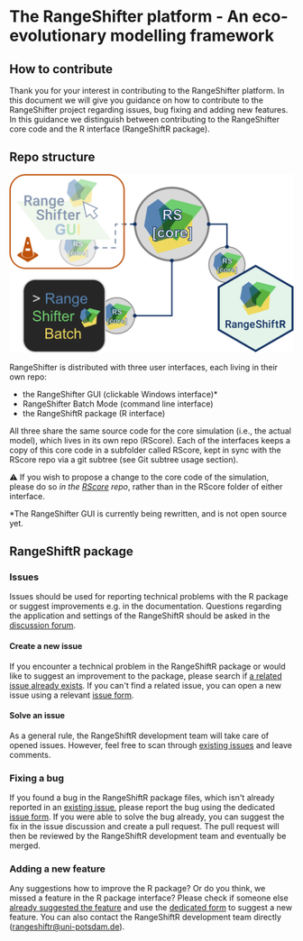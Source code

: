 # The RangeShifter platform - An eco-evolutionary modelling framework

## How to contribute

Thank you for your interest in contributing to the RangeShifter platform. 
In this document we will give you guidance on how to contribute to the RangeShifter project regarding issues, bug fixing and adding new features. In this guidance we distinguish between contributing to the RangeShifter core code and the R interface (RangeShiftR package).

## Repo structure
![Rangeshifter repo structure](RangeShiftR/man/figures/RS_repos.png)

RangeShifter is distributed with three user interfaces, each living in their own repo:

- the RangeShifter GUI (clickable Windows interface)*
- RangeShifter Batch Mode (command line interface)
- the RangeShiftR package (R interface)

All three share the same source code for the core simulation (i.e., the actual model), which lives in its own repo (RScore). Each of the interfaces keeps a copy of this core code in a subfolder called RScore, kept in sync with the RScore repo via a git subtree (see Git subtree usage section). 

⚠️ If you wish to propose a change to the core code of the simulation, please do so *in the [RScore](https://github.com/RangeShifter/RScore) repo*, rather than in the RScore folder of either interface.

*The RangeShifter GUI is currently being rewritten, and is not open source yet.

## RangeShiftR package

### Issues

Issues should be used for reporting technical problems with the R package or suggest improvements e.g. in the documentation. 
Questions regarding the application and settings of the RangeShiftR should be asked in the [discussion forum](https://github.com/RangeShifter/RangeshiftR-tutorials/discussions).

#### Create a new issue

If you encounter a technical problem in the RangeShiftR package or would like to suggest an improvement to the package, please search if [a related issue already exists](https://github.com/RangeShifter/RangeShiftR-package-dev/issues). If you can't find a related issue, you can open a new issue using a relevant [issue form](https://github.com/RangeShifter/RangeShiftR-package-dev/issues/new/choose).

#### Solve an issue

As a general rule, the RangeShiftR development team will take care of opened issues. However, feel free to scan through [existing issues](https://github.com/RangeShifter/RangeShiftR-package-dev/issues) and leave comments. 

### Fixing a bug

If you found a bug in the RangeShiftR package files, which isn't already reported in an [existing issue](https://github.com/RangeShifter/RangeShiftR-package-dev/issues), please report the bug using the dedicated [issue form](https://github.com/RangeShifter/RangeShiftR-package-dev/issues/new/choose).
If you were able to solve the bug already, you can suggest the fix in the issue discussion and create a pull request. 
The pull request will then be reviewed by the RangeShiftR development team and eventually be merged.

### Adding a new feature

Any suggestions how to improve the R package? Or do you think, we missed a feature in the R package interface? Please check if someone else [already suggested the feature](https://github.com/RangeShifter/RangeShiftR-package-dev/issues) and use the [dedicated form](https://github.com/RangeShifter/RangeShiftR-package-dev/issues/new/choose) to suggest a new feature. 
You can also contact the RangeShiftR development team directly (rangeshiftr@uni-potsdam.de).
